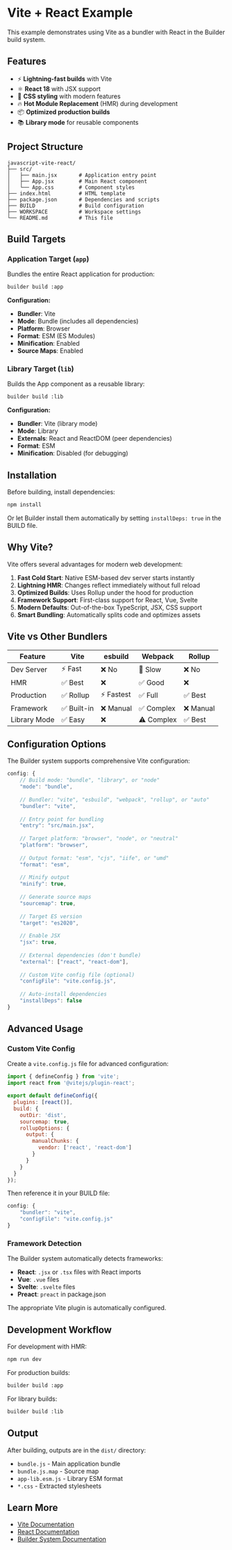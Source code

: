 # Vite + React Example

This example demonstrates using Vite as a bundler with React in the Builder build system.

## Features

- ⚡️ **Lightning-fast builds** with Vite
- ⚛️ **React 18** with JSX support
- 🎨 **CSS styling** with modern features
- 🔥 **Hot Module Replacement** (HMR) during development
- 📦 **Optimized production builds**
- 📚 **Library mode** for reusable components

## Project Structure

```
javascript-vite-react/
├── src/
│   ├── main.jsx       # Application entry point
│   ├── App.jsx        # Main React component
│   └── App.css        # Component styles
├── index.html         # HTML template
├── package.json       # Dependencies and scripts
├── BUILD              # Build configuration
├── WORKSPACE          # Workspace settings
└── README.md          # This file
```

## Build Targets

### Application Target (`app`)
Bundles the entire React application for production:
```bash
builder build :app
```

**Configuration:**
- **Bundler**: Vite
- **Mode**: Bundle (includes all dependencies)
- **Platform**: Browser
- **Format**: ESM (ES Modules)
- **Minification**: Enabled
- **Source Maps**: Enabled

### Library Target (`lib`)
Builds the App component as a reusable library:
```bash
builder build :lib
```

**Configuration:**
- **Bundler**: Vite (library mode)
- **Mode**: Library
- **Externals**: React and ReactDOM (peer dependencies)
- **Format**: ESM
- **Minification**: Disabled (for debugging)

## Installation

Before building, install dependencies:
```bash
npm install
```

Or let Builder install them automatically by setting `installDeps: true` in the BUILD file.

## Why Vite?

Vite offers several advantages for modern web development:

1. **Fast Cold Start**: Native ESM-based dev server starts instantly
2. **Lightning HMR**: Changes reflect immediately without full reload
3. **Optimized Builds**: Uses Rollup under the hood for production
4. **Framework Support**: First-class support for React, Vue, Svelte
5. **Modern Defaults**: Out-of-the-box TypeScript, JSX, CSS support
6. **Smart Bundling**: Automatically splits code and optimizes assets

## Vite vs Other Bundlers

| Feature | Vite | esbuild | Webpack | Rollup |
|---------|------|---------|---------|--------|
| Dev Server | ⚡️ Fast | ❌ No | 🐌 Slow | ❌ No |
| HMR | ✅ Best | ❌ | ✅ Good | ❌ |
| Production | ✅ Rollup | ⚡️ Fastest | ✅ Full | ✅ Best |
| Framework | ✅ Built-in | ❌ Manual | ✅ Complex | ❌ Manual |
| Library Mode | ✅ Easy | ❌ | ⚠️ Complex | ✅ Best |

## Configuration Options

The Builder system supports comprehensive Vite configuration:

```javascript
config: {
    // Build mode: "bundle", "library", or "node"
    "mode": "bundle",
    
    // Bundler: "vite", "esbuild", "webpack", "rollup", or "auto"
    "bundler": "vite",
    
    // Entry point for bundling
    "entry": "src/main.jsx",
    
    // Target platform: "browser", "node", or "neutral"
    "platform": "browser",
    
    // Output format: "esm", "cjs", "iife", or "umd"
    "format": "esm",
    
    // Minify output
    "minify": true,
    
    // Generate source maps
    "sourcemap": true,
    
    // Target ES version
    "target": "es2020",
    
    // Enable JSX
    "jsx": true,
    
    // External dependencies (don't bundle)
    "external": ["react", "react-dom"],
    
    // Custom Vite config file (optional)
    "configFile": "vite.config.js",
    
    // Auto-install dependencies
    "installDeps": false
}
```

## Advanced Usage

### Custom Vite Config

Create a `vite.config.js` file for advanced configuration:

```javascript
import { defineConfig } from 'vite';
import react from '@vitejs/plugin-react';

export default defineConfig({
  plugins: [react()],
  build: {
    outDir: 'dist',
    sourcemap: true,
    rollupOptions: {
      output: {
        manualChunks: {
          vendor: ['react', 'react-dom']
        }
      }
    }
  }
});
```

Then reference it in your BUILD file:
```javascript
config: {
    "bundler": "vite",
    "configFile": "vite.config.js"
}
```

### Framework Detection

The Builder system automatically detects frameworks:
- **React**: `.jsx` or `.tsx` files with React imports
- **Vue**: `.vue` files
- **Svelte**: `.svelte` files
- **Preact**: `preact` in package.json

The appropriate Vite plugin is automatically configured.

## Development Workflow

For development with HMR:
```bash
npm run dev
```

For production builds:
```bash
builder build :app
```

For library builds:
```bash
builder build :lib
```

## Output

After building, outputs are in the `dist/` directory:
- `bundle.js` - Main application bundle
- `bundle.js.map` - Source map
- `app-lib.esm.js` - Library ESM format
- `*.css` - Extracted stylesheets

## Learn More

- [Vite Documentation](https://vitejs.dev/)
- [React Documentation](https://react.dev/)
- [Builder System Documentation](../../docs/)

